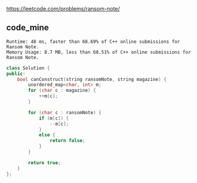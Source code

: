
https://leetcode.com/problems/ransom-note/

## code_mine

```
Runtime: 48 ms, faster than 68.69% of C++ online submissions for Ransom Note.
Memory Usage: 8.7 MB, less than 68.51% of C++ online submissions for Ransom Note.
```

```cpp
class Solution {
public:
    bool canConstruct(string ransomNote, string magazine) {
        unordered_map<char, int> m;
		for (char c : magazine) {
			++m[c];
		}

		for (char c : ransomNote) {
			if (m[c]) {
				--m[c];
			}
			else {
				return false;
			}
		}

		return true;
    }
};
```

